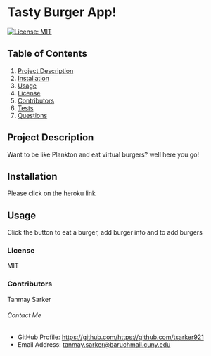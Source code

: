 # Tasty Burger App!

[![License: MIT](https://img.shields.io/badge/License-MIT-yellow.svg)](https://opensource.org/licenses/MIT)

## Table of Contents

1. [Project Description](#description)
2. [Installation](#install)
3. [Usage](#usage)
4. [License](#license)
5. [Contributors](#contributors)
6. [Tests](#tests)
7. [Questions](#questions)

## Project Description

Want to be like Plankton and eat virtual burgers? well here you go!

## Installation

Please click on the heroku link

## Usage

Click the button to eat a burger, add burger info and to add burgers

### License

MIT

### Contributors

Tanmay Sarker

###### Contact Me

- GitHub Profile: https://github.com/https://github.com/tsarker921
- Email Address: tanmay.sarker@baruchmail.cuny.edu
